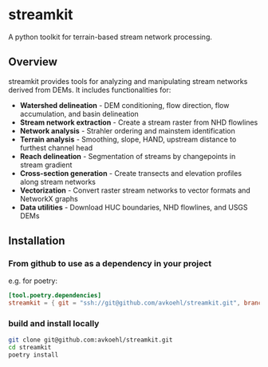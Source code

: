 # streamkit

A python toolkit for terrain-based stream network processing.

## Overview

streamkit provides tools for analyzing and manipulating stream networks derived from DEMs. It includes functionalities for:


- **Watershed delineation** - DEM conditioning, flow direction, flow accumulation, and basin delineation
- **Stream network extraction** - Create a stream raster from NHD flowlines
- **Network analysis** - Strahler ordering and mainstem identification
- **Terrain analysis** - Smoothing, slope, HAND, upstream distance to furthest channel head
- **Reach delineation** - Segmentation of streams by changepoints in stream gradient
- **Cross-section generation** - Create transects and elevation profiles along stream networks
- **Vectorization** - Convert raster stream networks to vector formats and NetworkX graphs
- **Data utilities** - Download HUC boundaries, NHD flowlines, and USGS DEMs

## Installation

### From github to use as a dependency in your project

e.g. for poetry:
```toml
[tool.poetry.dependencies]
streamkit = { git = "ssh://git@github.com/avkoehl/streamkit.git", branch = "main" }
```

### build and install locally

```bash
git clone git@github.com:avkoehl/streamkit.git
cd streamkit
poetry install
```
